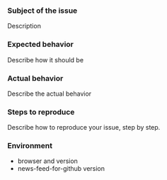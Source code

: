 ### Subject of the issue

Description

### Expected behavior

Describe how it should be

### Actual behavior

Describe the actual behavior

### Steps to reproduce

Describe how to reproduce your issue, step by step.

### Environment

- browser and version
- news-feed-for-github version
